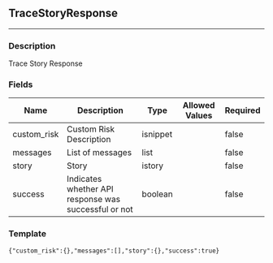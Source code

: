 ## TraceStoryResponse
---
### Description
Trace Story Response
### Fields
| Name | Description | Type | Allowed Values | Required |
| ---- | ----------- | ---- | -------------- | -------- |
| custom_risk | Custom Risk Description | isnippet |  | false |
| messages | List of messages | list |  | false |
| story | Story | istory |  | false |
| success | Indicates whether API response was successful or not | boolean |  | false |
### Template
```
{"custom_risk":{},"messages":[],"story":{},"success":true}
```
